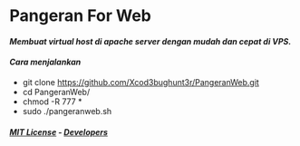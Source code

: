 # Pangeran For Web
#### *Membuat virtual host di apache server dengan mudah dan cepat di VPS.*

#### *Cara menjalankan*
- git clone https://github.com/Xcod3bughunt3r/PangeranWeb.git
- cd PangeranWeb/
- chmod -R 777 *
- sudo ./pangeranweb.sh

#### *[MIT License](https://github.com/Xcod3bughunt3r/PangeranWeb/blob/main/LICENSE) - [Developers](https://github.com/Xcod3bughunt3r/PangeranWeb/blob/main/Xcod3bughunt3r.md)*
